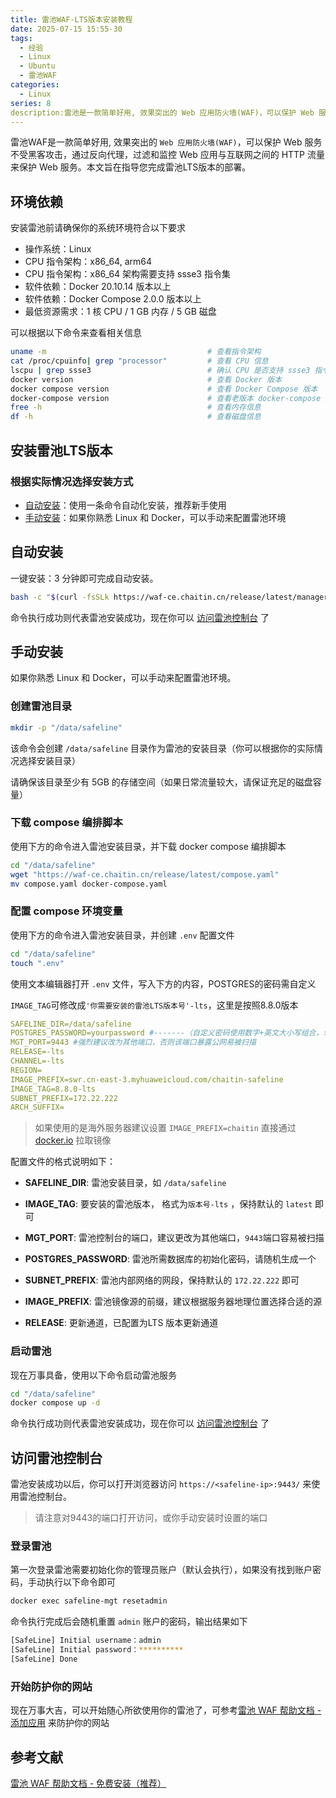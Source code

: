 ```yaml
---
title: 雷池WAF-LTS版本安装教程
date: 2025-07-15 15:55-30
tags:
  - 经验
  - Linux
  - Ubuntu
  - 雷池WAF
categories:
  - Linux
series: 8
description:雷池是一款简单好用, 效果突出的 Web 应用防火墙(WAF)，可以保护 Web 服务不受黑客攻击。本文旨在教学雷池LTS版本的安装过程
---
```


雷池WAF是一款简单好用, 效果突出的 `Web 应用防火墙(WAF)`，可以保护 Web 服务不受黑客攻击，通过反向代理，过滤和监控 Web 应用与互联网之间的 HTTP 流量来保护 Web 服务。本文旨在指导您完成雷池LTS版本的部署。

## 环境依赖

安装雷池前请确保你的系统环境符合以下要求

- 操作系统：Linux
- CPU 指令架构：x86_64, arm64
- CPU 指令架构：x86_64 架构需要支持 ssse3 指令集
- 软件依赖：Docker 20.10.14 版本以上
- 软件依赖：Docker Compose 2.0.0 版本以上
- 最低资源需求：1 核 CPU / 1 GB 内存 / 5 GB 磁盘

可以根据以下命令来查看相关信息

```bash
uname -m                                    # 查看指令架构
cat /proc/cpuinfo| grep "processor"         # 查看 CPU 信息
lscpu | grep ssse3                          # 确认 CPU 是否支持 ssse3 指令集
docker version                              # 查看 Docker 版本
docker compose version                      # 查看 Docker Compose 版本
docker-compose version                      # 查看老版本 docker-compose 版本
free -h                                     # 查看内存信息
df -h                                       # 查看磁盘信息
```

## 安装雷池LTS版本

### 根据实际情况选择安装方式

- [自动安装](#自动安装)：使用一条命令自动化安装，推荐新手使用
- [手动安装](#手动安装)：如果你熟悉 Linux 和 Docker，可以手动来配置雷池环境

## 自动安装

一键安装：3 分钟即可完成自动安装。

```bash
bash -c "$(curl -fsSLk https://waf-ce.chaitin.cn/release/latest/manager.sh)" -- --lts
```

命令执行成功则代表雷池安装成功，现在你可以 [访问雷池控制台](#访问雷池控制台) 了

## 手动安装

如果你熟悉 Linux 和 Docker，可以手动来配置雷池环境。

### 创建雷池目录

```bash
mkdir -p "/data/safeline"
```

该命令会创建 `/data/safeline` 目录作为雷池的安装目录（你可以根据你的实际情况选择安装目录）

请确保该目录至少有 5GB 的存储空间（如果日常流量较大，请保证充足的磁盘容量）

### 下载 compose 编排脚本

使用下方的命令进入雷池安装目录，并下载 docker compose 编排脚本

```bash
cd "/data/safeline"
wget "https://waf-ce.chaitin.cn/release/latest/compose.yaml"
mv compose.yaml docker-compose.yaml
```

### 配置 compose 环境变量

使用下方的命令进入雷池安装目录，并创建 `.env` 配置文件

```bash
cd "/data/safeline"
touch ".env"
```

使用文本编辑器打开 `.env` 文件，写入下方的内容，POSTGRES的密码需自定义

`IMAGE_TAG`可修改成`'你需要安装的雷池LTS版本号'-lts`，这里是按照8.8.0版本

```yaml
SAFELINE_DIR=/data/safeline
POSTGRES_PASSWORD=yourpassword #-------（自定义密码使用数字+英文大小写组合，勿使用特殊字符）
MGT_PORT=9443 #强烈建议改为其他端口，否则该端口暴露公网易被扫描
RELEASE=-lts
CHANNEL=-lts
REGION=
IMAGE_PREFIX=swr.cn-east-3.myhuaweicloud.com/chaitin-safeline
IMAGE_TAG=8.8.0-lts
SUBNET_PREFIX=172.22.222
ARCH_SUFFIX=
```

> 如果使用的是海外服务器建议设置 `IMAGE_PREFIX=chaitin` 直接通过 [docker.io](http://docker.io/) 拉取镜像

配置文件的格式说明如下：

- **SAFELINE_DIR**: 雷池安装目录，如 `/data/safeline`
- **IMAGE_TAG**: 要安装的雷池版本， 格式为`版本号-lts` ，保持默认的 `latest` 即可
- **MGT_PORT**: 雷池控制台的端口，建议更改为其他端口，`9443`端口容易被扫描

- **POSTGRES_PASSWORD**: 雷池所需数据库的初始化密码，请随机生成一个
- **SUBNET_PREFIX**: 雷池内部网络的网段，保持默认的 `172.22.222` 即可
- **IMAGE_PREFIX**: 雷池镜像源的前缀，建议根据服务器地理位置选择合适的源
- **RELEASE**: 更新通道，已配置为LTS 版本更新通道

### 启动雷池

现在万事具备，使用以下命令启动雷池服务

```bash
cd "/data/safeline"
docker compose up -d
```

命令执行成功则代表雷池安装成功，现在你可以 [访问雷池控制台](#访问雷池控制台) 了

## 访问雷池控制台

雷池安装成功以后，你可以打开浏览器访问 `https://<safeline-ip>:9443/` 来使用雷池控制台。

> 请注意对9443的端口打开访问，或你手动安装时设置的端口

### 登录雷池

第一次登录雷池需要初始化你的管理员账户（默认会执行），如果没有找到账户密码，手动执行以下命令即可

```bash
docker exec safeline-mgt resetadmin
```

命令执行完成后会随机重置 `admin` 账户的密码，输出结果如下

```bash
[SafeLine] Initial username：admin
[SafeLine] Initial password：**********
[SafeLine] Done
```

### 开始防护你的网站

现在万事大吉，可以开始随心所欲使用你的雷池了，可参考[雷池 WAF 帮助文档 - 添加应用](https://help.waf-ce.chaitin.cn/node/01973fc6-e14a-7234-8acd-bdba21c8b3f3) 来防护你的网站

## 参考文献
[雷池 WAF 帮助文档 - 免费安装（推荐）](https://help.waf-ce.chaitin.cn/node/01973fc6-e14a-7234-8acd-bdba21c8b3f3) 
